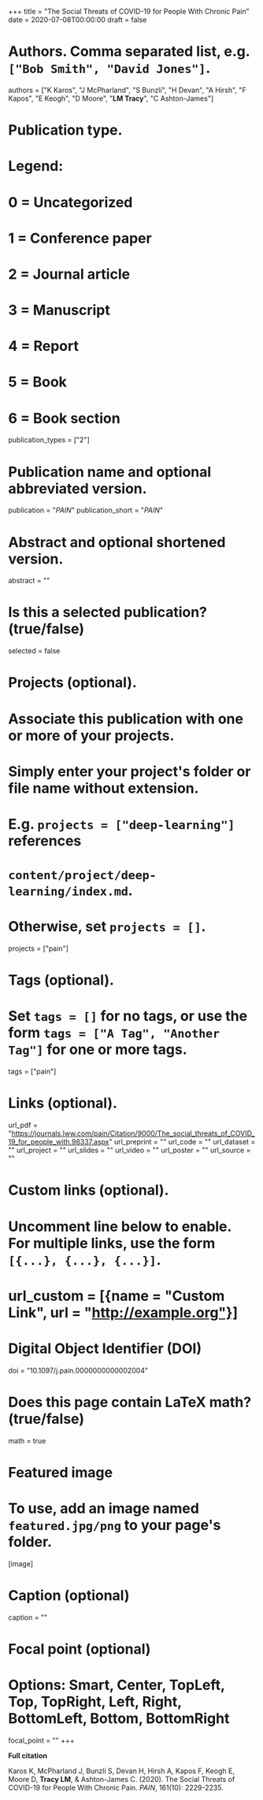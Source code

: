 +++
title = "The Social Threats of COVID-19 for People With Chronic Pain"
date = 2020-07-08T00:00:00
draft = false

# Authors. Comma separated list, e.g. `["Bob Smith", "David Jones"]`.
authors = ["K Karos", "J McPharland", "S Bunzli", "H Devan", "A Hirsh", "F Kapos", "E Keogh", "D Moore", "**LM Tracy**", "C Ashton-James"]

# Publication type.
# Legend:
# 0 = Uncategorized
# 1 = Conference paper
# 2 = Journal article
# 3 = Manuscript
# 4 = Report
# 5 = Book
# 6 = Book section
publication_types = ["2"]

# Publication name and optional abbreviated version.
publication = "*PAIN*"
publication_short = "*PAIN*"

# Abstract and optional shortened version.
abstract = ""

# Is this a selected publication? (true/false)
selected = false

# Projects (optional).
#   Associate this publication with one or more of your projects.
#   Simply enter your project's folder or file name without extension.
#   E.g. `projects = ["deep-learning"]` references 
#   `content/project/deep-learning/index.md`.
#   Otherwise, set `projects = []`.
projects = ["pain"]

# Tags (optional).
#   Set `tags = []` for no tags, or use the form `tags = ["A Tag", "Another Tag"]` for one or more tags.
tags = ["pain"]

# Links (optional).
url_pdf = "https://journals.lww.com/pain/Citation/9000/The_social_threats_of_COVID_19_for_people_with.98337.aspx"
url_preprint = ""
url_code = ""
url_dataset = ""
url_project = ""
url_slides = ""
url_video = ""
url_poster = ""
url_source = ""

# Custom links (optional).
#   Uncomment line below to enable. For multiple links, use the form `[{...}, {...}, {...}]`.
# url_custom = [{name = "Custom Link", url = "http://example.org"}]

# Digital Object Identifier (DOI)
doi = "10.1097/j.pain.0000000000002004"

# Does this page contain LaTeX math? (true/false)
math = true

# Featured image
# To use, add an image named `featured.jpg/png` to your page's folder. 
[image]
  # Caption (optional)
  caption = ""

  # Focal point (optional)
  # Options: Smart, Center, TopLeft, Top, TopRight, Left, Right, BottomLeft, Bottom, BottomRight
  focal_point = ""
+++

**Full citation**

Karos K, McPharland J, Bunzli S, Devan H, Hirsh A, Kapos F, Keogh E, Moore D, **Tracy LM**, & Ashton-James C. (2020). The Social Threats of COVID-19 for People With Chronic Pain. *PAIN*, 161(10): 2229-2235.
